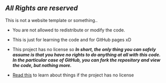 ## ***All Rights are reserved*** 
This is not a website template or something.. 

- You are not allowed to redistribute or modify the code.
- This is just for learning the code and for GitHub pages xD
- This project has no license so ***In short, the only thing you can safely assume is that you have no rights to do anything at all with this code. In the particular case of GitHub, you can fork the repository and view the code, but nothing more.***

- [Read this](https://opensource.stackexchange.com/questions/1720/what-can-i-assume-if-a-publicly-published-project-has-no-license) to learn about things if the project has no license
